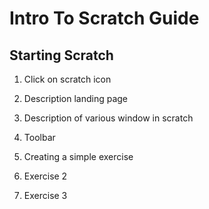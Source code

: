 # Intro To Scratch Guide

## Starting Scratch

1. Click on scratch icon

2. Description landing page

3. Description of various window in scratch

4. Toolbar

5. Creating a simple exercise

6. Exercise 2

7. Exercise 3

